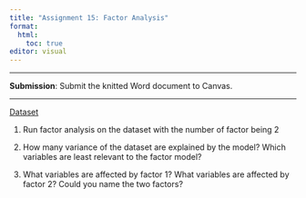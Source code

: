 ```yaml
---
title: "Assignment 15: Factor Analysis"
format: 
  html: 
    toc: true
editor: visual
---
```





------------------------------------------------------------------------

**Submission**: Submit the knitted Word document to Canvas.

------------------------------------------------------------------------

[Dataset](scores.csv)

1. Run factor analysis on the dataset with the number of factor being 2

2. How many variance of the dataset are explained by the model? Which variables are least relevant to the factor model?

3. What variables are affected by factor 1? What variables are affected by factor 2? Could you name the two factors? 


